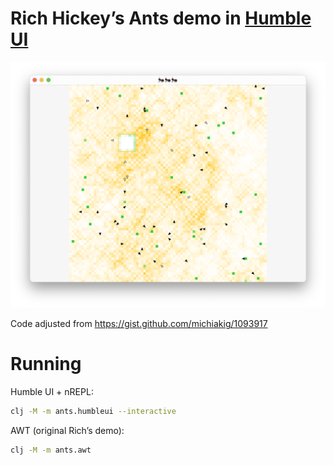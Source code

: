 # Rich Hickey’s Ants demo in [Humble UI](https://github.com/HumbleUI/HumbleUI)

![](./extras/screenshot.png)

Code adjusted from https://gist.github.com/michiakig/1093917

# Running

Humble UI + nREPL:

```sh
clj -M -m ants.humbleui --interactive
```

AWT (original Rich’s demo):

```sh
clj -M -m ants.awt
```